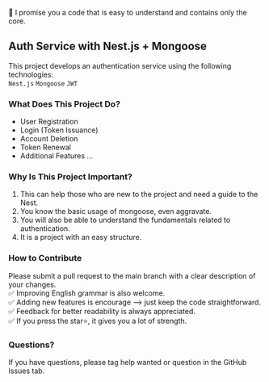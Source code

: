 💬 I promise you a code that is easy to understand and contains only the core.


## Auth Service with Nest.js + Mongoose
This project develops an authentication service using the following technologies:</br>
`Nest.js` `Mongoose` `JWT`


### What Does This Project Do?
- User Registration
- Login (Token Issuance)
- Account Deletion
- Token Renewal
- Additional Features ...

### Why Is This Project Important?
1. This can help those who are new to the project and need a guide to the Nest.
2. You know the basic usage of mongoose, even aggravate.
3. You will also be able to understand the fundamentals related to authentication.
4. It is a project with an easy structure.

### How to Contribute
Please submit a pull request to the main branch with a clear description of your changes.</br>
✅ Improving English grammar is also welcome.</br>
✅ Adding new features is encourage
—> just keep the code straightforward.</br>
✅ Feedback for better readability is always appreciated.</br>
✅ If you press the star⭐️, it gives you a lot of strength.

### Questions?
If you have questions, please tag help wanted or question in the GitHub Issues tab.